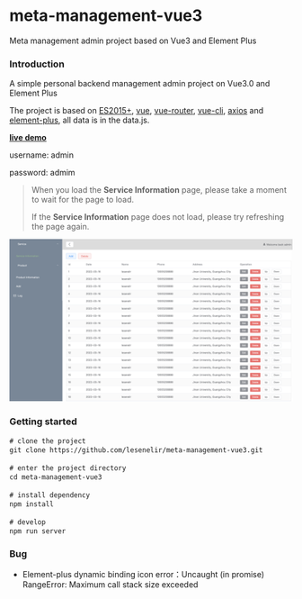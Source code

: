 # meta-management-vue3

Meta management admin project based on Vue3 and Element Plus



### Introduction

A simple personal backend management admin project on Vue3.0 and Element Plus

The project is based on [ES2015+](https://es6.ruanyifeng.com/), [vue](https://cn.vuejs.org/index.html), [vue-router](https://router.vuejs.org/zh-cn/), [vue-cli](https://github.com/vuejs/vue-cli), [axios](https://github.com/axios/axios) and [element-plus](https://github.com/element-plus/element-plus), all data is in the data.js.



**[live demo](https://lesenelir.wiki/meta-management-vue3/#/)**

username:    admin

password:         admim

> When you load the **Service Information** page, please take a moment to wait for the page to load.
>
> If the **Service Information** page does not load, please try refreshing the page again.

![](https://raw.githubusercontent.com/lesenelir/meta-management-vue3/master/readmePic/readmePic01.png)



### Getting started

```shell
# clone the project
git clone https://github.com/lesenelir/meta-management-vue3.git

# enter the project directory
cd meta-management-vue3

# install dependency
npm install

# develop
npm run server
```



### Bug

- Element-plus dynamic binding icon error：Uncaught (in promise) RangeError: Maximum call stack size exceeded
